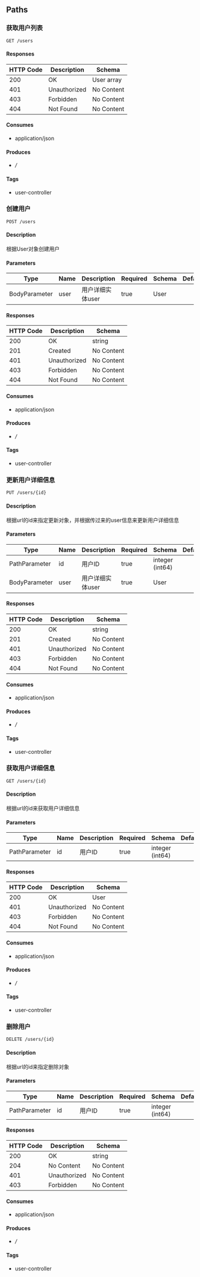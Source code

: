 ## Paths
### 获取用户列表
```
GET /users
```

#### Responses
|HTTP Code|Description|Schema|
|----|----|----|
|200|OK|User array|
|401|Unauthorized|No Content|
|403|Forbidden|No Content|
|404|Not Found|No Content|


#### Consumes

* application/json

#### Produces

* */*

#### Tags

* user-controller

### 创建用户
```
POST /users
```

#### Description

根据User对象创建用户

#### Parameters
|Type|Name|Description|Required|Schema|Default|
|----|----|----|----|----|----|
|BodyParameter|user|用户详细实体user|true|User||


#### Responses
|HTTP Code|Description|Schema|
|----|----|----|
|200|OK|string|
|201|Created|No Content|
|401|Unauthorized|No Content|
|403|Forbidden|No Content|
|404|Not Found|No Content|


#### Consumes

* application/json

#### Produces

* */*

#### Tags

* user-controller

### 更新用户详细信息
```
PUT /users/{id}
```

#### Description

根据url的id来指定更新对象，并根据传过来的user信息来更新用户详细信息

#### Parameters
|Type|Name|Description|Required|Schema|Default|
|----|----|----|----|----|----|
|PathParameter|id|用户ID|true|integer (int64)||
|BodyParameter|user|用户详细实体user|true|User||


#### Responses
|HTTP Code|Description|Schema|
|----|----|----|
|200|OK|string|
|201|Created|No Content|
|401|Unauthorized|No Content|
|403|Forbidden|No Content|
|404|Not Found|No Content|


#### Consumes

* application/json

#### Produces

* */*

#### Tags

* user-controller

### 获取用户详细信息
```
GET /users/{id}
```

#### Description

根据url的id来获取用户详细信息

#### Parameters
|Type|Name|Description|Required|Schema|Default|
|----|----|----|----|----|----|
|PathParameter|id|用户ID|true|integer (int64)||


#### Responses
|HTTP Code|Description|Schema|
|----|----|----|
|200|OK|User|
|401|Unauthorized|No Content|
|403|Forbidden|No Content|
|404|Not Found|No Content|


#### Consumes

* application/json

#### Produces

* */*

#### Tags

* user-controller

### 删除用户
```
DELETE /users/{id}
```

#### Description

根据url的id来指定删除对象

#### Parameters
|Type|Name|Description|Required|Schema|Default|
|----|----|----|----|----|----|
|PathParameter|id|用户ID|true|integer (int64)||


#### Responses
|HTTP Code|Description|Schema|
|----|----|----|
|200|OK|string|
|204|No Content|No Content|
|401|Unauthorized|No Content|
|403|Forbidden|No Content|


#### Consumes

* application/json

#### Produces

* */*

#### Tags

* user-controller

